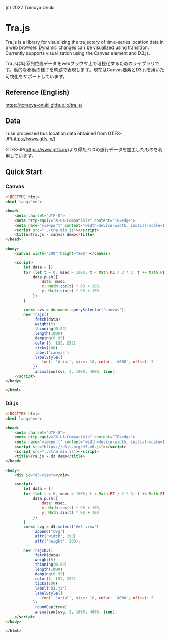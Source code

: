 (c) 2022 Tomoya Onuki.  

# Tra.js
Tra.js is a library for visualizing the trajectory of time-series location data in a web browser. Dynamic changes can be visualized using transition. Currently supports visualization using the Canvas element and D3.js.

Tra.jsは時系列位置データをwebブラウザ上で可視化するためのライブラリです。動的な移動の様子を軌跡で表現します。現在はCanvas要素とD3.jsを用いた可視化をサポートしています。

## Reference (English)
https://tomoya-onuki.github.io/tra.js/

## Data
I use processed bus location data obtained from GTFS-JP(https://www.gtfs.jp/).

GTFS-JP(https://www.gtfs.jp/)より得たバスの運行データを加工したものを利用しています。


## Quick Start
### Canvas
```html
<!DOCTYPE html>
<html lang="en">

<head>
    <meta charset="UTF-8">
    <meta http-equiv="X-UA-Compatible" content="IE=edge">
    <meta name="viewport" content="width=device-width, initial-scale=1.0">
    <script src="../tra.min.js"></script>
    <title>Tra.js - canvas demo</title>
</head>

<body>
    <canvas width="200" height="200"></canvas>

    <script>
        let data = []
        for (let t = 0, msec = 1000; t < Math.PI / 2 * 3; t += Math.PI / 120, msec += 10) {
            data.push({
                date: msec,
                x: Math.cos(t) * 90 + 100,
                y: Math.sin(t) * 90 + 100
            })
        }

        const cvs = document.querySelector('canvas');
        new Trajs()
            .fetch(data)
            .weight(5)
            .thinning(0.99)
            .length(1000)
            .damping(0.95)
            .color(3, 152, 252)
            .ticks(100)
            .label('canvas')
            .labelStyle({
                font: 'Arial', size: 10, color: '#000', offset: 5
            })
            .animation(cvs, 2, 1000, 4000, true);
    </script>
</body>

</html>
```

### D3.js
```html
<!DOCTYPE html>
<html lang="en">

<head>
    <meta charset="UTF-8">
    <meta http-equiv="X-UA-Compatible" content="IE=edge">
    <meta name="viewport" content="width=device-width, initial-scale=1.0">
    <script src="https://d3js.org/d3.v6.js"></script>
    <script src="../tra.min.js"></script>
    <title>Tra.js - d3 demo</title>
</head>

<body>
    <div id="d3-view"></div>

    <script>
        let data = []
        for (let t = 0, msec = 1000; t < Math.PI / 2 * 3; t += Math.PI / 120, msec += 10) {
            data.push({
                date: msec,
                x: Math.cos(t) * 90 + 100,
                y: Math.sin(t) * 90 + 100
            })
        }
        const svg = d3.select("#d3-view")
            .append("svg")
            .attr("width", 200)
            .attr("height", 200);

        new TrajsD3()
            .fetch(data)
            .weight(5)
            .thinning(0.99)
            .length(1000)
            .damping(0.95)
            .color(3, 152, 252)
            .ticks(100)
            .label('D3.js')
            .labelStyle({
                font: 'Arial', size: 10, color: '#000', offset: 5
            })
            .roundCap(true)
            .animation(svg, 2, 1000, 4000, true);
    </script>
</body>

</html>
```